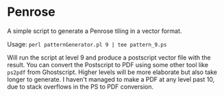 Penrose
=======
A simple script to generate a Penrose tiling in a vector format.

Usage: ```perl patternGenerator.pl 9 | tee pattern_9.ps```

Will run the script at level 9 and produce a postscript vector file with the result. You can convert the Postscript to PDF using some other tool like ```ps2pdf``` from Ghostscript. Higher levels will be more elaborate but also take longer to generate. I haven't managed to make a PDF at any level past 10, due to stack overflows in the PS to PDF conversion.


